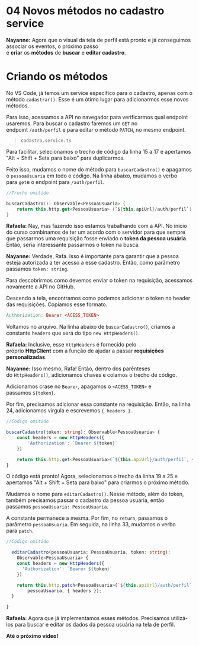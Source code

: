 # 04 Novos métodos no cadastro service

**Nayanne:** Agora que o visual da tela de perfil está pronto e já conseguimos associar os eventos, o próximo passo é **criar** os **métodos** de **buscar** e **editar cadastro**.

# Criando os métodos

No VS Code, já temos um service específico para o cadastro, apenas com o método `cadastrar()`. Esse é um ótimo lugar para adicionarmos esse novos métodos.

Para isso, acessamos a API no navegador para verificarmos qual endpoint usaremos. Para buscar o cadastro faremos um `GET` no endpoint `/auth/perfil` e para editar o método `PATCH`, no mesmo endpoint.

> `cadastro.service.ts`

Para facilitar, selecionamos o trecho de código da linha 15 a 17 e apertamos "Alt + Shift + Seta para baixo" para duplicarmos.

Feito isso, mudamos o nome do método para `buscarCadastro()` e apagamos o `pessoaUsuaria` em todo o código. Na linha abaixo, mudamos o verbo para `get`e o endpoint para `/auth/perfil`.

```kotlin
//Trecho omitido 

buscarCadastro(): Observable<PessoaUsuaria> {
    return this.http.get<PessoaUsuaria> (`${this.apiUrl}/auth/perfil`);
}
```

**Rafaela:** Nay, mas fazendo isso estamos trabalhando com a API. No início do curso combinamos de ter um acordo com o servidor para que sempre que passarmos uma requisição fosse enviado o **token da pessoa usuária**. Então, seria interessante passarmos o token na busca.

**Nayanne:** Verdade, Rafa. Isso é importante para garantir que a pessoa esteja autorizada a ter acesso a esse cadastro. Então, como parâmetro passamos `token: string`.

Para descobrirmos como devemos enviar o token na requisição, acessamos novamente a API no GitHub.

Descendo a tela, encontramos como podemos adicionar o token no header das requisições. Copiamos esse formato.

```makefile
Authorization: Bearer <ACESS_TOKEN>
```

Voltamos no arquivo. Na linha abaixo de `buscarCadastro()`, criamos a constante `headers` que será do tipo `new HttpHeaders()`.

**Rafaela:** Inclusive, esse `HttpHeaders` é fornecido pelo próprio **HttpClient** com a função de ajudar a passar **requisições personalizadas**.

**Nayanne:** Isso mesmo, Rafa! Então, dentro dos parênteses do `HttpHeaders()`, adicionamos chaves e colamos o trecho de código.

Adicionamos crase no `Bearer`, apagamos o `<ACESS_TOKEN>` e passamos `${token}`.

Por fim, precisamos adicionar essa constante na requisição. Então, na linha 24, adicionamos vírgula e escrevemos `{ headers }`.

```typescript
//Código omitido

buscarCadastro(token: string): Observable<PessoaUsuaria> {
    const headers = new HttpHeaders({
        'Authorization': `Bearer ${token}`
    })

    return this.http.get<PessoaUsuaria>(`${this.apiUrl}/auth/perfil`, { headers });
}
```

O código está pronto! Agora, selecionamos o trecho da linha 19 a 25 e apertamos "Alt + Shift + Seta para baixo" para criarmos o próximo método.

Mudamos o nome para `editarCadastro()`. Nesse método, além do token, também precisamos passar o cadastro da pessoa usuária, então passamos `pessoaUsuaria: PessoaUsuaria`.

A constante permanece a mesma. Por fim, no `return`, passamos o parâmetro `pessoaUsuaria`. Em seguida, na linha 33, mudamos o verbo para `patch`.

```typescript
//Código omitido 

  editarCadastro(pessoaUsuaria: PessoaUsuaria, token: string): 
    Observable<PessoaUsuaria> {
    const headers = new HttpHeaders({
      'Authorization': `Bearer ${token}`
    })

    return this.http.patch<PessoaUsuaria>(`${this.apiUrl}/auth/perfil`, 
        pessoaUsuaria, { headers });
  }

}
```

**Rafaela:** Agora que já implementamos esses métodos. Precisamos utilizá-los para buscar e editar os dados da pessoa usuária na tela de perfil.

**Até o próximo vídeo!**